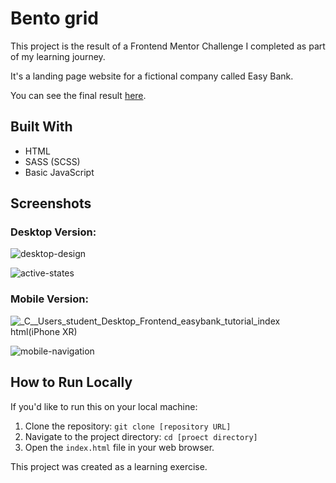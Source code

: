 # Bento grid

This project is the result of a Frontend Mentor Challenge I completed as part of my learning journey.

It's a landing page website for a fictional company called Easy Bank.

You can see the final result [here](https://loraoliv.github.io/easybank-landing-page/).

## Built With

* HTML
* SASS (SCSS)
* Basic JavaScript

## Screenshots

### Desktop Version:

![desktop-design](https://github.com/user-attachments/assets/cdd67b3a-b70c-4380-b823-d1c24684d891)

![active-states](https://github.com/user-attachments/assets/1bdb6382-ebe3-45cd-8c55-cf5ed54b8d2e)

### Mobile Version:

![_C__Users_student_Desktop_Frontend_easybank_tutorial_index html(iPhone XR)](https://github.com/user-attachments/assets/b88d14a8-a383-4e34-a8da-c0eceab4b31b)

![mobile-navigation](https://github.com/user-attachments/assets/2e142f1b-3719-46d3-ab9f-5b7c06a0cceb)

## How to Run Locally 

If you'd like to run this on your local machine:

1.  Clone the repository: `git clone [repository URL]`
2.  Navigate to the project directory: `cd [proect directory]`
3.  Open the `index.html` file in your web browser.

This project was created as a learning exercise.
